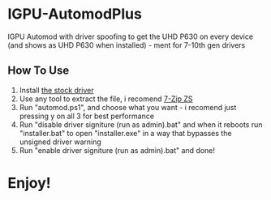 # IGPU-AutomodPlus
IGPU Automod with driver spoofing to get the UHD P630 on every device (and shows as UHD P630 when installed) - ment for 7-10th gen drivers

## How To Use
1. Install [the stock driver](https://www.intel.com/content/www/us/en/download/776137/intel-7th-10th-gen-processor-graphics-windows.html)
2. Use any tool to extract the file, i recomend [7-Zip ZS](https://github.com/mcmilk/7-Zip-zstd/releases)
3. Run "automod.ps1", and choose what you want - i recomend just pressing y on all 3 for best performance
4. Run "disable driver signiture (run as admin).bat" and when it reboots run "installer.bat" to open "installer.exe" in a way that bypasses the unsigned driver warning
5. Run "enable driver signiture (run as admin).bat" and done!

# Enjoy!
